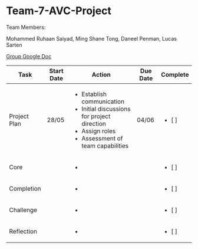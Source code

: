 # Team-7-AVC-Project

Team Members:

Mohammed Ruhaan Saiyad,
Ming Shane Tong,
Daneel Penman,
Lucas Sarten

[Group Google Doc](https://docs.google.com/document/d/1E5nax8sHvRvkREA-iLWSAP3fB-MumnZg8RVfdBt5z-o/edit?usp=sharing)

 Task  | Start Date  | Action  | Due Date  | Complete
 ----- | ----------- | ------- | --------- | --
 Project Plan | 28/05  | <ul><li>Establish communication</li><li>Initial discussions for project direction</li><li>Assign roles</li><li>Assessment of team capabilities</li></ul> | 04/06  | <ul><li> [ ] </li></ul>
 Core |   | <ul><li></li></ul> |  | <ul><li> [ ] </li></ul>
 Completion |   | <ul><li></li></ul> |  | <ul><li> [ ] </li></ul>
 Challenge |   | <ul><li></li></ul> |  | <ul><li> [ ] </li></ul>
 Reflection |   | <ul><li></li></ul> |  | <ul><li> [ ] </li></ul>
